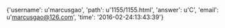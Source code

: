 {'username': u'marcusgao', 'path': u'1155/1155.html', 'answer': u'C', 'email': u'marcusgao@126.com', 'time': '2016-02-24:13:43:39'}